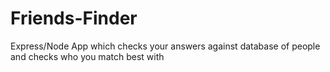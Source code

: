 # Friends-Finder
Express/Node App which checks your answers against database of people and checks who you match best with

